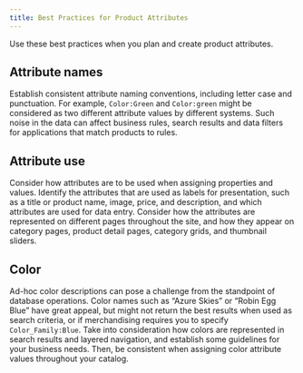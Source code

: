 ```yaml
---
title: Best Practices for Product Attributes
---
```


Use these best practices when you plan and create product attributes.

## Attribute names

Establish consistent attribute naming conventions, including letter case and punctuation. For example, `Color:Green` and  `Color:green` might be considered as two different attribute values by different systems. Such noise in the data can affect business rules, search results and data filters for applications that match products to rules.

## Attribute use

Consider how attributes are to be used when assigning properties and values. Identify the attributes that are used as labels for presentation, such as a title or product name, image, price, and description, and which attributes are used for data entry. Consider how the attributes are represented on different pages throughout the site, and how they appear on category pages, product detail pages, category grids, and thumbnail sliders.

## Color

Ad-hoc color descriptions can pose a challenge from the standpoint of database operations. Color names such as “Azure Skies” or “Robin Egg Blue” have great appeal, but might not return the best results when used as search criteria, or if merchandising requires you to specify `Color_Family:Blue`. Take into consideration how colors are represented in search results and layered navigation, and establish some guidelines for your business needs. Then, be consistent when assigning color attribute values throughout your catalog.
